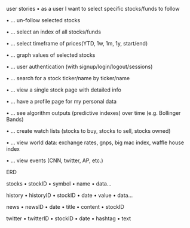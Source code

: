 user stories
• as a user I want to select specific stocks/funds to follow

• ... un-follow selected stocks

• ... select an index of all stocks/funds

• ... select timeframe of prices(YTD, 1w, 1m, 1y, start/end)

• ... graph values of selected stocks

• ... user authentication (with signup/login/logout/sessions)

• ... search for a stock ticker/name by ticker/name

• ... view a single stock page with detailed info

• ... have a profile page for my personal data

• ... see algorithm outputs (predictive indexes) over time (e.g. Bollinger Bands)

• ... create watch lists (stocks to buy, stocks to sell, stocks owned)

• ... view world data: exchange rates, gnps, big mac index, waffle house index

• ... view events (CNN, twitter, AP, etc.)


ERD

stocks
• stockID
• symbol
• name
• data...

history
• historyID
• stockID
• date
• value
• data...

news
• newsID
• date
• title
• content
• stockID

twitter
• twitterID
• stockID
• date
• hashtag
• text
